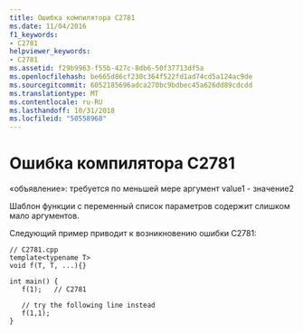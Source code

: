 ```yaml
---
title: Ошибка компилятора C2781
ms.date: 11/04/2016
f1_keywords:
- C2781
helpviewer_keywords:
- C2781
ms.assetid: f29b9963-f55b-427c-8db6-50f37713df5a
ms.openlocfilehash: be665d86cf230c364f522fd1ad74cd5a124ac9de
ms.sourcegitcommit: 6052185696adca270bc9bdbec45a626dd89cdcdd
ms.translationtype: MT
ms.contentlocale: ru-RU
ms.lasthandoff: 10/31/2018
ms.locfileid: "50558968"
---
```

# <a name="compiler-error-c2781"></a>Ошибка компилятора C2781

«объявление»: требуется по меньшей мере аргумент value1 - значение2

Шаблон функции с переменный список параметров содержит слишком мало аргументов.

Следующий пример приводит к возникновению ошибки C2781:

```
// C2781.cpp
template<typename T>
void f(T, T, ...){}

int main() {
   f(1);   // C2781

   // try the following line instead
   f(1,1);
}
```